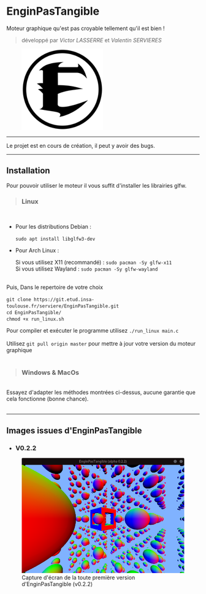 
# EnginPasTangible

Moteur graphique qu'est pas croyable tellement qu'il est bien !<br>
> développé par *Victor LASSERRE* et *Valentin SERVIERES*

<figure>
    <img src="/assets/enginpastangible.png"
        width="50%"
        alt="Logo d'EnginPasTangible">
</figure>

---
Le projet est en cours de création, il peut y avoir des bugs.

---

## Installation

Pour pouvoir utiliser le moteur il vous suffit d'installer les librairies glfw.
> ### Linux
<br>

* Pour les distributions Debian :
  
  `sudo apt install libglfw3-dev`
* Pour Arch Linux :
  
  Si vous utilisez X11 (recommandé) : `sudo pacman -Sy glfw-x11`<br>
  Si vous utilisez Wayland : `sudo pacman -Sy glfw-wayland`


<br>
Puis, Dans le repertoire de votre choix

`git clone https://git.etud.insa-toulouse.fr/serviere/EnginPasTangible.git`<br>
`cd EnginPasTangible/`<br>
`chmod +x run_linux.sh`

Pour compiler et exécuter le programme utilisez `./run_linux main.c`
<br><br>
Utilisez `git pull origin master` pour mettre à jour votre version du moteur graphique
<br><br>

> ### Windows & MacOs
<br>
Essayez d'adapter les méthodes montrées ci-dessus, aucune garantie que cela fonctionne (bonne chance).<br>
<br>

---
## Images issues d'EnginPasTangible

* ### V0.2.2

<figure>
    <img src="/screenshots/v0.2.2.png"
         alt="Capture d'écran de la toute première version">
    <figcaption>Capture d'écran de la toute première version d'EnginPasTangible (v0.2.2)</figcaption>
</figure>